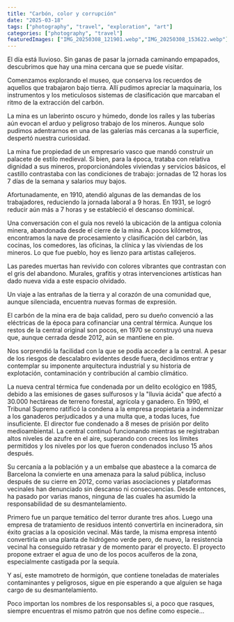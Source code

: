 ```yaml
---
title: "Carbón, color y corrupción"
date: "2025-03-18"
tags: ["photography", "travel", "exploration", "art"]
categories: ["photography", "travel"]
featuredImages: ["IMG_20250308_121901.webp","IMG_20250308_153622.webp"]
---
```


El día está lluvioso. Sin ganas de pasar la jornada caminando empapados, descubrimos que hay una mina cercana que se puede visitar. 

Comenzamos explorando el museo, que conserva los recuerdos de aquellos que trabajaron bajo tierra. Allí pudimos apreciar la maquinaria, los instrumentos y los meticulosos sistemas de clasificación que marcaban el ritmo de la extracción del carbón.

La mina es un laberinto oscuro y húmedo, donde los raíles y las tuberías aún evocan el arduo y peligroso trabajo de los mineros. Aunque solo pudimos adentrarnos en una de las galerías más cercanas a la superficie, despertó nuestra curiosidad.

La mina fue propiedad de un empresario vasco que mandó construir un palacete de estilo medieval. Si bien, para la época, trataba con relativa dignidad a sus mineros, proporcionándoles viviendas y servicios básicos, el castillo contrastaba con las condiciones de trabajo: jornadas de 12 horas los 7 días de la semana y salarios muy bajos.

Afortunadamente, en 1910, atendió algunas de las demandas de los trabajadores, reduciendo la jornada laboral a 9 horas. En 1931, se logró reducir aún más a 7 horas y se estableció el descanso dominical.

Una conversación con el guía nos reveló la ubicación de la antigua colonia minera, abandonada desde el cierre de la mina. A pocos kilómetros, encontramos la nave de procesamiento y clasificación del carbón, las cocinas, los comedores, las oficinas, la clínica y las viviendas de los mineros. Lo que fue pueblo, hoy es lienzo para artistas callejeros.

Las paredes muertas han revivido con colores vibrantes que contrastan con el gris del abandono. Murales, grafitis y otras intervenciones artísticas han dado nueva vida a este espacio olvidado.

Un viaje a las entrañas de la tierra y al corazón de una comunidad que, aunque silenciada, encuentra nuevas formas de expresión.

El carbón de la mina era de baja calidad, pero su dueño convenció a las eléctricas de la época para cofinanciar una central térmica. Aunque los restos de la central original son pocos, en 1970 se construyó una nueva que, aunque cerrada desde 2012, aún se mantiene en pie.

Nos sorprendió la facilidad con la que se podía acceder a la central. A pesar de los riesgos de descalabro evidentes desde fuera, decidimos entrar y contemplar su imponente arquitectura industrial y su historia de explotación, contaminación y contribución al cambio climático.

La nueva central térmica fue condenada por un delito ecológico en 1985, debido a las emisiones de gases sulfurosos y la "lluvia ácida" que afectó a 30.000 hectáreas de terreno forestal, agrícola y ganadero. En 1990, el Tribunal Supremo ratificó la condena a la empresa propietaria a indemnizar a los ganaderos perjudicados y a una multa que, a todas luces, fue insuficiente. El director fue condenado a 8 meses de prisión por delito medioambiental. La central continuó funcionando mientras se registraban altos niveles de azufre en el aire, superando con creces los límites permitidos y los niveles por los que fueron condenados incluso 15 años después.

Su cercanía a la población y a un embalse que abastece a la comarca de Barcelona la convierte en una amenaza para la salud pública, incluso después de su cierre en 2012, como varias asociaciones y plataformas vecinales han denunciado sin descanso ni consecuencias. Desde entonces, ha pasado por varias manos, ninguna de las cuales ha asumido la responsabilidad de su desmantelamiento. 

Primero fue un parque temático del terror durante tres años. Luego una empresa de tratamiento de residuos intentó convertirla en incineradora, sin éxito gracias a la oposición vecinal. Más tarde, la misma empresa intentó convertirla en una planta de hidrógeno verde pero, de nuevo, la resistencia vecinal ha conseguido retrasar y de momento parar el proyecto. El proyecto propone extraer el agua de uno de los pocos acuíferos de la zona, especialmente castigada por la sequía.

Y así, este mamotreto de hormigón, que contiene toneladas de materiales contaminantes y peligrosos, sigue en pie esperando a que alguien se haga cargo de su desmantelamiento.

Poco importan los nombres de los responsables si, a poco que rasques, siempre encuentras el mismo patrón que nos define como especie... 